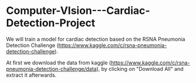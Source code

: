 # Computer-VIsion---Cardiac-Detection-Project

We will train a model for cardiac detection based on the RSNA Pneumonia Detection Challenge (https://www.kaggle.com/c/rsna-pneumonia-detection-challenge).

At first we download the data from kaggle (https://www.kaggle.com/c/rsna-pneumonia-detection-challenge/data), by clicking on "Download All" and extract it afterwards.

